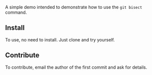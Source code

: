 A simple demo intended to demonstrate how to use the `git bisect` command.

## Install
To use, no need to install. Just clone and try yourself.

## Contribute
To contribute, email the author of the first commit and ask for details.
